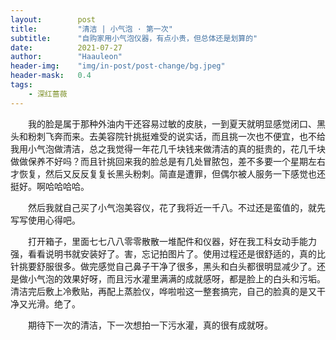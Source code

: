 ```yaml
---
layout:        post
title:         "清洁 | 小气泡 · 第一次"
subtitle:      "自购家用小气泡仪器，有点小贵，但总体还是划算的"
date:          2021-07-27
author:        "Haauleon"
header-img:    "img/in-post/post-change/bg.jpeg"
header-mask:   0.4
tags:
    - 深红蔷薇
---
```


&emsp;&emsp;我的脸是属于那种外油内干还容易过敏的皮肤，一到夏天就明显感觉闭口、黑头和粉刺飞奔而来。去美容院针挑挺难受的说实话，而且挑一次也不便宜，也不给我用小气泡做清洁，总之我觉得一年花几千块钱来做清洁的真的挺贵的，花几千块做做保养不好吗？而且针挑回来我的脸总是有几处冒脓包，差不多要一个星期左右才恢复，然后又反反复复长黑头粉刺。简直是遭罪，但偶尔被人服务一下感觉也还挺好。啊哈哈哈哈。       

&emsp;&emsp;然后我就自己买了小气泡美容仪，花了我将近一千八。不过还是蛮值的，就先写写使用心得吧。        

&emsp;&emsp;打开箱子，里面七七八八零零散散一堆配件和仪器，好在我工科女动手能力强，看看说明书就安装好了。害，忘记拍图片了。使用过程还是很舒适的，真的比针挑要舒服很多。做完感觉自己鼻子干净了很多，黑头和白头都很明显减少了。还是做小气泡的效果好呀，而且污水灌里满满的成就感呀，都是脸上的白头和污垢。清洁完后敷上冷敷贴，再配上蒸脸仪，哗啦啦这一整套搞完，自己的脸真的是又干净又光滑。绝了。       

&emsp;&emsp;期待下一次的清洁，下一次想拍一下污水灌，真的很有成就呀。